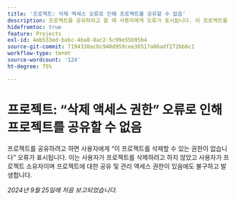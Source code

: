 ```yaml
---
title: '프로젝트: 삭제 액세스 오류로 인해 프로젝트를 공유할 수 없음'
description: 프로젝트를 공유하려고 할 때 사용자에게 오류가 표시됩니다. 이 프로젝트를 삭제할 권한이 없습니다. 이는 사용자가 프로젝트를 삭제하려고 하지 않았고 사용자가 프로젝트 소유자이며 프로젝트에 대한 공유 및 관리 액세스 권한이 있음에도 불구하고 발생합니다.
hidefromtoc: true
feature: Projects
exl-id: 4eb533ed-babc-4ba8-8ac2-5c99e55b95b4
source-git-commit: 7194330acbc940d959cee30517a06adf272bb6c1
workflow-type: tm+mt
source-wordcount: '124'
ht-degree: 75%

---
```


# 프로젝트: “삭제 액세스 권한” 오류로 인해 프로젝트를 공유할 수 없음

프로젝트를 공유하려고 하면 사용자에게 “이 프로젝트를 삭제할 수 있는 권한이 없습니다” 오류가 표시됩니다. 이는 사용자가 프로젝트를 삭제하려고 하지 않았고 사용자가 프로젝트 소유자이며 프로젝트에 대한 공유 및 관리 액세스 권한이 있음에도 불구하고 발생합니다.

_2024년 9월 25일에 처음 보고되었습니다._
